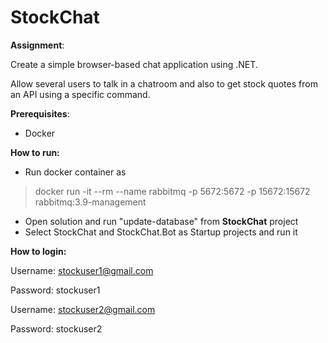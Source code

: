 # StockChat

**Assignment**:

Create a simple browser-based chat application using .NET.

Allow several users to talk in a chatroom and also to get stock quotes
from an API using a specific command.

**Prerequisites**:

-   Docker

**How to run:**

-   Run docker container as

> docker run -it --rm --name rabbitmq -p 5672:5672 -p 15672:15672 rabbitmq:3.9-management

-   Open solution and run "update-database" from  **StockChat**  project
-   Select StockChat and StockChat.Bot as Startup projects and run it

**How to login:**

Username:  [stockuser1@gmail.com](mailto:stockuser1@gmail.com)

Password: stockuser1

Username:  [stockuser2@gmail.com](mailto:stockuser2@gmail.com)

Password: stockuser2
